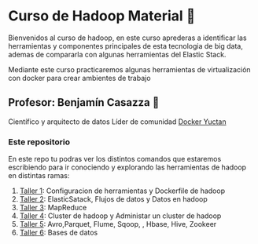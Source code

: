 # Curso de Hadoop Material 🐘

Bienvenidos al curso de hadoop, en este curso aprederas a identificar las herramientas y componentes principales de esta tecnologia de big data, ademas de compararla con algunas herramientas del Elastic Stack.

Mediante este curso practicaremos algunas herramientas de virtualización con docker para crear ambientes de trabajo


## Profesor: Benjamín Casazza 🐘
Científico y arquitecto de datos
Líder de comunidad [Docker Yuctan ](https://events.docker.com/docker-yucatan/)

### Este repositorio

En este repo tu podras ver los distintos comandos que estaremos escribiendo para ir conociendo y explorando las herramientas de hadoop en distintas ramas:


1.  [Taller 1](https://github.com/terranigmark/curso-hadoop-platzi/tree/1.introducci%C3%B3n/README.md): Configuracion de herramientas y Dockerfile de hadoop
2.  [Taller 2](https://github.com/terranigmark/curso-hadoop-platzi/tree/2.fundamentos/README.md): ElasticSatack, Flujos de datos y Datos en hadoop
3.  [Taller 3](https://github.com/terranigmark/curso-hadoop-platzi/tree/3.MapReduce/README.md): MapReduce
4.  [Taller 4](https://github.com/terranigmark/curso-hadoop-platzi/tree/4.operaciones/README.md): Cluster de hadoop y Administar un cluster de hadoop
5.  [Taller 5](https://github.com/terranigmark/curso-hadoop-platzi/tree/5.toolkit/README.md): Avro,Parquet, Flume, Sqoop, , Hbase, Hive, Zookeer
6.  [Taller 6](https://github.com/terranigmark/curso-hadoop-platzi/tree/dbs_hadoop/README.md): Bases de datos


